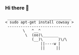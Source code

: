 ### Hi there 👋
```
 _____________________________
< sudo apt-get install cowsay >
 -----------------------------
        \   ^__^
         \  (oo)\_______
            (__)\       )\/\
                ||----w |
                ||     ||

```

<!--
**jmarq/jmarq** is a ✨ _special_ ✨ repository because its `README.md` (this file) appears on your GitHub profile.

Here are some ideas to get you started:

- 🔭 I’m currently working on ...
- 🌱 I’m currently learning ...
- 👯 I’m looking to collaborate on ...
- 🤔 I’m looking for help with ...
- 💬 Ask me about ...
- 📫 How to reach me: ...
- 😄 Pronouns: ...
- ⚡ Fun fact: ...
-->
